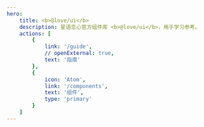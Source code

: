 ```yaml
---
hero:
    title: <b>@love/ui</b>
    description: 星语恋心官方组件库 <b>@love/ui</b>，用于学习参考。
    actions: [
        {
            link: '/guide',
            // openExternal: true,
            text: '指南'
        },
        {
            icon: 'Atom',
            link: '/components',
            text: '组件',
            type: 'primary'
        }
    ]
---
```

<!-- 对他进行特别配置，md 并不是普通的 md，这是一个增强的 md，mdx，rspress mdx -->

<code src="./index.tsx" inline></code>
